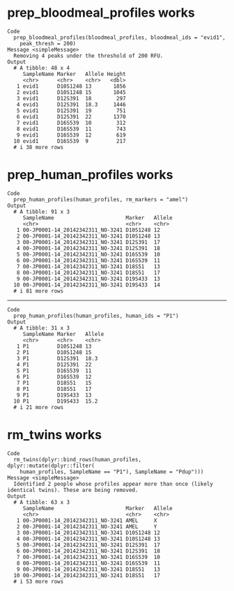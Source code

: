 # prep_bloodmeal_profiles works

    Code
      prep_bloodmeal_profiles(bloodmeal_profiles, bloodmeal_ids = "evid1",
        peak_thresh = 200)
    Message <simpleMessage>
      Removing 4 peaks under the threshold of 200 RFU.
    Output
      # A tibble: 48 x 4
         SampleName Marker   Allele Height
         <chr>      <chr>    <chr>   <dbl>
       1 evid1      D10S1248 13       1856
       2 evid1      D10S1248 15       1045
       3 evid1      D12S391  18        297
       4 evid1      D12S391  18.3     1446
       5 evid1      D12S391  19        751
       6 evid1      D12S391  22       1370
       7 evid1      D16S539  10        312
       8 evid1      D16S539  11        743
       9 evid1      D16S539  12        619
      10 evid1      D16S539  9         217
      # i 38 more rows

# prep_human_profiles works

    Code
      prep_human_profiles(human_profiles, rm_markers = "amel")
    Output
      # A tibble: 91 x 3
         SampleName                       Marker   Allele
         <chr>                            <chr>    <chr> 
       1 00-JP0001-14_20142342311_NO-3241 D10S1248 12    
       2 00-JP0001-14_20142342311_NO-3241 D10S1248 13    
       3 00-JP0001-14_20142342311_NO-3241 D12S391  17    
       4 00-JP0001-14_20142342311_NO-3241 D12S391  18    
       5 00-JP0001-14_20142342311_NO-3241 D16S539  10    
       6 00-JP0001-14_20142342311_NO-3241 D16S539  11    
       7 00-JP0001-14_20142342311_NO-3241 D18S51   13    
       8 00-JP0001-14_20142342311_NO-3241 D18S51   17    
       9 00-JP0001-14_20142342311_NO-3241 D19S433  13    
      10 00-JP0001-14_20142342311_NO-3241 D19S433  14    
      # i 81 more rows

---

    Code
      prep_human_profiles(human_profiles, human_ids = "P1")
    Output
      # A tibble: 31 x 3
         SampleName Marker   Allele
         <chr>      <chr>    <chr> 
       1 P1         D10S1248 13    
       2 P1         D10S1248 15    
       3 P1         D12S391  18.3  
       4 P1         D12S391  22    
       5 P1         D16S539  11    
       6 P1         D16S539  12    
       7 P1         D18S51   15    
       8 P1         D18S51   17    
       9 P1         D19S433  13    
      10 P1         D19S433  15.2  
      # i 21 more rows

# rm_twins works

    Code
      rm_twins(dplyr::bind_rows(human_profiles, dplyr::mutate(dplyr::filter(
        human_profiles, SampleName == "P1"), SampleName = "Pdup")))
    Message <simpleMessage>
      Identified 2 people whose profiles appear more than once (likely identical twins). These are being removed.
    Output
      # A tibble: 63 x 3
         SampleName                       Marker   Allele
         <chr>                            <chr>    <chr> 
       1 00-JP0001-14_20142342311_NO-3241 AMEL     X     
       2 00-JP0001-14_20142342311_NO-3241 AMEL     Y     
       3 00-JP0001-14_20142342311_NO-3241 D10S1248 12    
       4 00-JP0001-14_20142342311_NO-3241 D10S1248 13    
       5 00-JP0001-14_20142342311_NO-3241 D12S391  17    
       6 00-JP0001-14_20142342311_NO-3241 D12S391  18    
       7 00-JP0001-14_20142342311_NO-3241 D16S539  10    
       8 00-JP0001-14_20142342311_NO-3241 D16S539  11    
       9 00-JP0001-14_20142342311_NO-3241 D18S51   13    
      10 00-JP0001-14_20142342311_NO-3241 D18S51   17    
      # i 53 more rows

